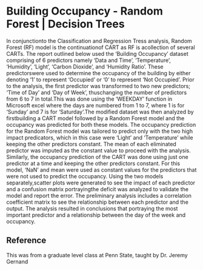 # Building Occupancy - Random Forest | Decision Trees

In conjunctionto the Classification and Regression Tress analysis, Random Forest (RF) model is the continuationof CART as RF is acollection of several CARTs. The report outlined below used the  ‘Building  Occupancy’ dataset  comprising  of  6  predictors  namely  ‘Data  and  Time’, ‘Temperature’, ‘Humidity’, ‘Light’, ‘Carbon Dioxide’, and ‘Humidity Ratio’. These predictorswere  used  to  determine  the  occupancy  of  the  building  by  either  denoting  ‘1’  to  represent ‘Occupied’ or ‘0’ to represent ‘Not Occupied’. Prior  to  the  analysis,  the first  predictor  was transformed to two new predictors; ‘Time of Day’ and ‘Day of Week’, thuschanging the number of predictors from 6 to 7  in total.This was done using the ‘WEEKDAY’ function in Microsoft excel where the days are numbered from 1 to 7, where 1 is for ‘Sunday’ and 7 is for ‘Saturday’.The modified dataset was then analyzed by firstbuilding a CART model followed by a Random Forest model and the occupancy was predicted for both these models. The occupancy prediction for the Random Forest model was tailored to predict only with the two high impact predicators, which  in  this  case  were ‘Light’ and ‘Temperature’ while keeping the other predictors constant. The  mean  of  each  eliminated  predictor  was  imputed  as  the  constant  value  to  proceed  with  the analysis. Similarly, the occupancy prediction of the CART was done using just one predictor at a time and keeping the other predictors constant. For this model, ‘NaN’ and mean were used as constant  values  for  the  predictors  that  were  not  used  to  predict  the  occupancy.  Using  the  two models separately,scatter plots were generated to see the impact of each predictor and a confusion matrix portrayingthe  deficit was  analyzed  to  validate  the  model  and  report  the  error.  The preliminary analysis includes a correlation coefficient matrix to see the relationship between each predictor and the output. The analysis resulted in conclusions that portraying the most important predictor and a relationship between the day of the week and occupancy. 


## Reference

This was from a graduate level class at Penn State, taught by Dr. Jeremy Gernand  


